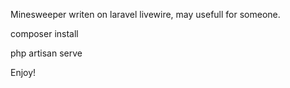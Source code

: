 Minesweeper writen on laravel livewire, may usefull for someone.

composer install

php artisan serve

Enjoy!
